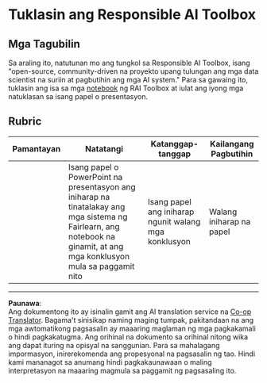 <!--
CO_OP_TRANSLATOR_METADATA:
{
  "original_hash": "dbda60e7b1fe5f18974e7858eff0004e",
  "translation_date": "2025-08-29T13:38:56+00:00",
  "source_file": "1-Introduction/3-fairness/assignment.md",
  "language_code": "tl"
}
-->
# Tuklasin ang Responsible AI Toolbox

## Mga Tagubilin

Sa araling ito, natutunan mo ang tungkol sa Responsible AI Toolbox, isang "open-source, community-driven na proyekto upang tulungan ang mga data scientist na suriin at pagbutihin ang mga AI system." Para sa gawaing ito, tuklasin ang isa sa mga [notebook](https://github.com/microsoft/responsible-ai-toolbox/blob/main/notebooks/responsibleaidashboard/getting-started.ipynb) ng RAI Toolbox at iulat ang iyong mga natuklasan sa isang papel o presentasyon.

## Rubric

| Pamantayan | Natatangi | Katanggap-tanggap | Kailangang Pagbutihin |
| ---------- | --------- | ----------------- | --------------------- |
|            | Isang papel o PowerPoint na presentasyon ang iniharap na tinatalakay ang mga sistema ng Fairlearn, ang notebook na ginamit, at ang mga konklusyon mula sa paggamit nito | Isang papel ang iniharap ngunit walang mga konklusyon | Walang iniharap na papel |

---

**Paunawa**:  
Ang dokumentong ito ay isinalin gamit ang AI translation service na [Co-op Translator](https://github.com/Azure/co-op-translator). Bagama't sinisikap naming maging tumpak, pakitandaan na ang mga awtomatikong pagsasalin ay maaaring maglaman ng mga pagkakamali o hindi pagkakatugma. Ang orihinal na dokumento sa orihinal nitong wika ang dapat ituring na opisyal na sanggunian. Para sa mahalagang impormasyon, inirerekomenda ang propesyonal na pagsasalin ng tao. Hindi kami mananagot sa anumang hindi pagkakaunawaan o maling interpretasyon na maaaring magmula sa paggamit ng pagsasaling ito.